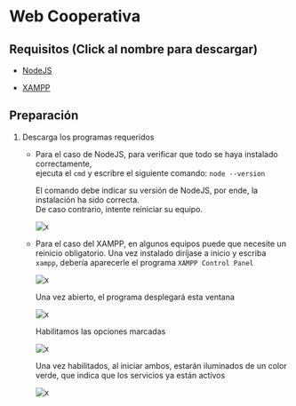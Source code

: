 # Web Cooperativa
## Requisitos (Click al nombre para descargar)
- [NodeJS](https://nodejs.org/en/download/current)

- [XAMPP](https://www.apachefriends.org/es/index.html)

## Preparación

1. Descarga los programas requeridos
   - Para el caso de NodeJS, para verificar que todo se haya instalado correctamente,  
     ejecuta el `cmd` y escribre el siguiente comando: `node --version`
       
     El comando debe indicar su versión de NodeJS, por ende, la instalación ha sido correcta.  
     De caso contrario, intente reiniciar su equipo.
       
     ![x](https://cdn.discordapp.com/attachments/1222793105183346790/1222793118424760323/image.png?ex=661781d5&is=66050cd5&hm=8aad7ae2e2a66ce10cd11eca2ffd8395bc8df706d2df0631dc9ff62c6c8cd852&)

   - Para el caso del XAMPP, en algunos equipos puede que necesite un reinicio obligatorio.
     Una vez instalado diríjase a inicio y escriba `xampp`, debería aparecerle el programa `XAMPP Control Panel`

     ![x](https://cdn.discordapp.com/attachments/1222793105183346790/1222794701955010570/image.png?ex=6617834f&is=66050e4f&hm=242521244e239e26dccf63c0f4a518a1a8978598ea4aca5094233838290bc1bb&)

     Una vez abierto, el programa desplegará esta ventana

     ![x](https://cdn.discordapp.com/attachments/1222793105183346790/1222795174359339048/image.png?ex=661783c0&is=66050ec0&hm=30b87d817ac85c077ad9beadefc48931789618d16d2468fba504feac4e68b8ce&)

     Habilitamos las opciones marcadas

     ![x](https://cdn.discordapp.com/attachments/1222793105183346790/1222795903870566470/image.png?ex=6617846d&is=66050f6d&hm=bfa601a5ff66f7ce69410e664eaececf69d95d5d9409f61052a986cb8a0b7c5e&)

     Una vez habilitados, al iniciar ambos, estarán iluminados de un color verde, que indica que los servicios ya están activos

     ![x](https://cdn.discordapp.com/attachments/1222793105183346790/1222796256154226698/image.png?ex=661784c1&is=66050fc1&hm=e5cd562cba6ec34368c3bd9c3e2caa283c9c82c7418cdc3eb96e03c1a776c403&)
